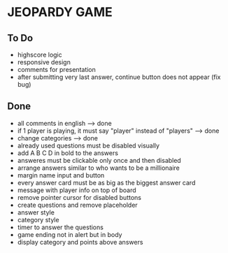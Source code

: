 # JEOPARDY GAME

## To Do

- highscore logic
- responsive design
- comments for presentation
- after submitting very last answer, continue button does not appear (fix bug)

## Done

- all comments in english --> done 
- if 1 player is playing, it must say "player" instead of "players" --> done 
- change categories --> done
- already used questions must be disabled visually
- add A B C D in bold to the answers
- answeres must be clickable only once and then disabled
- arrange answers similar to who wants to be a millionaire
- margin name input and button
- every answer card must be as big as the biggest answer card
- message with player info on top of board
- remove pointer cursor for disabled buttons
- create questions and remove placeholder
- answer style
- category style
- timer to answer the questions
- game ending not in alert but in body
- display category and points above answers


